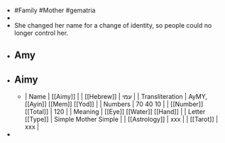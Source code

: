 - #Family #Mother #gematria
-
- She changed her name for a change of identity, so people could no longer control her.
- ## Amy
- ## Aimy
	- | Name | [[Aimy]] |
	  | [[Hebrew]] | עמי |
	  | Transliteration | AyMY, [[Ayin]] [[Mem]] [[Yod]] |
	  | Numbers | 70 40 10 |
	  | [[Number]] [[Total]] | 120 |
	  | Meaning | [[Eye]] [[Water]] [[Hand]] |
	  | Letter [[Type]] | Simple Mother Simple |
	  | [[Astrology]] | xxx |
	  | [[Tarot]] | xxx |
-
